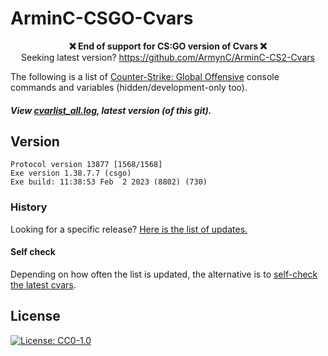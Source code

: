 # ArminC-CSGO-Cvars

<p align="center">
  <strong>❌ End of support for CS:GO version of Cvars ❌ </strong><br>
  Seeking latest version? <a href="https://github.com/ArmynC/ArminC-CS2-Cvars">https://github.com/ArmynC/ArminC-CS2-Cvars</a>
</p>

The following is a list of [Counter-Strike: Global Offensive](https://steamdb.info/app/730/patchnotes/) console commands and variables (hidden/development-only too).

##### View [cvarlist_all.log](https://github.com/ArmynC/ArminC-CSGO-Cvars/blob/master/cvarlist_all.log), latest version (of this git).

## Version

```
Protocol version 13877 [1568/1568]
Exe version 1.38.7.7 (csgo)
Exe build: 11:38:53 Feb  2 2023 (8802) (730)
```

### History

Looking for a specific release? [Here is the list of updates.](https://github.com/ArmynC/ArminC-CSGO-Cvars/commits/master/cvarlist_all.log)

#### Self check

Depending on how often the list is updated, the alternative is to [self-check the latest cvars](https://github.com/saul/csgo-cvar-unhide). 

## License
[![License: CC0-1.0](https://img.shields.io/badge/License-CC0%201.0-lightgrey.svg)](https://tldrlegal.com/license/creative-commons-cc0-1.0-universal)